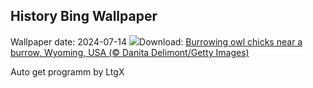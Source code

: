 ## History Bing Wallpaper
Wallpaper date: 2024-07-14
![](https://www.bing.com/th?id=OHR.OwlSiblings_EN-GB5626247823_UHD.jpg&w=1000)Download: [Burrowing owl chicks near a burrow, Wyoming, USA (© Danita Delimont/Getty Images)](https://www.bing.com/th?id=OHR.OwlSiblings_EN-GB5626247823_UHD.jpg)

Auto get programm by LtgX
